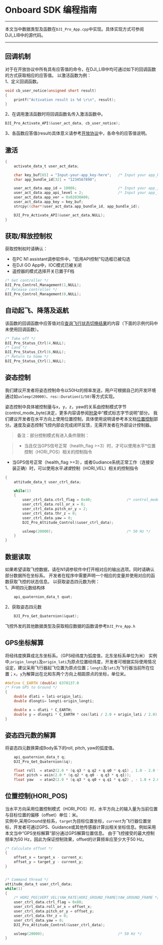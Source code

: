 # Onboard SDK 编程指南
---
本文当中数据类型及函数在`DJI_Pro_App.cpp`中实现。具体实现方式可参阅DJI_LIB中的源代码。  

---
## 回调机制
对于在开放协议中所有具有应答值的命令，在DJI_LIB中均可通过如下的回调函数的方式获取相应的应答值。
以激活函数为例：  
1、定义回调函数。

~~~c
void cb_user_notice(unsigned short result)
{
    printf("Activation result is %d \r\n", result);
}
~~~
2、在调用激活函数时将回调函数名传入激活函数中。

~~~c
DJI_Pro_Activate_API(&user_act_data, cb_user_notice);
~~~
3、各函数应答值(result)具体意义请参考[开放协议](开放协议.md#命令数据说明)中，各命令的应答值说明。

## 激活

~~~c
{
    activate_data_t user_act_data; 

    char key_buf[65] = "Input-your-app_key-here";   /* Input your app_key */
    char app_bundle_id[32] = "1234567890";

    user_act_data.app_id = 10086;                   /* Input your app_id */
    user_act_data.app_api_level = 2;                /* Input your app_level */
    user_act_data.app_ver = 0x02030A00; 
    user_act_data.app_key = key_buf;  
    strcpy((char*)user_act_data.app_bundle_id, app_bundle_id);

    DJI_Pro_Activate_API(&user_act_data,NULL);
}
~~~

## 获取/释放控制权

获取控制权时请确认：  

* 在PC N1 assistant调参软件中，“启用API控制”勾选框已被勾选  
* 在DJI GO App中，IOC模式已被关闭  
* 遥控器的模式选择开关已置于F档  

~~~c
/* Get controller */
DJI_Pro_Control_Management(1,NULL);
/* Release controller */
DJI_Pro_Control_Management(0,NULL);
~~~
## 自动起飞、降落及返航
该函数的回调函数中应答值对应[查询飞行状态切换结果](开放协议.md#命令码-0x02-查询飞行状态切换结果)的内容（下面的示例代码中未使用回调函数）。  
~~~c
/* Take off */
DJI_Pro_Status_Ctrl(4,NULL);
/* Land */
DJI_Pro_Status_Ctrl(6,NULL);
/* Return to home */
DJI_Pro_Status_Ctrl(1,NULL);
~~~
## 姿态控制

我们建议开发者将姿态控制命令以50Hz的频率发送，用户可根据自己的开发环境通过如`usleep(20000)`、`ros::Duration(1/50)`等方式实现。  

姿态控制中具体被控制量与x，y，z，yaw的关系由控制模式字节(control_mode_byte)决定，更多内容请参阅[附录](附录.md#模式标志字节说明)中“模式标志字节说明”部分。
我们建议开发者在水平方向上使用位置控制，具体使用说明请参考本文档[位置控制](#位置控制hori_pos)部分。速度及姿态控制飞控内部会完成闭环反馈，无需开发者在外部设计控制器。    
>备注：部分控制模式有进入条件限制：

>- 当且仅当GPS信号正常（health\_flag >=3）时，才可以使用水平*位置控制（HORI_POS）相关的控制指令
- 当GPS信号正常（health\_flag >=3），或者Gudiance系统正常工作（连接安装正确）时，可以使用水平*速度*控制（HORI_VEL）相关的控制指令

~~~c
{
    attitude_data_t user_ctrl_data;

    while(1)
    {
        user_ctrl_data.ctrl_flag = 0x40;                /* control_mode_byte */
        user_ctrl_data.roll_or_x = 0;
        user_ctrl_data.pitch_or_y = 2;
        user_ctrl_data.thr_z = 0;
        user_ctrl_data.yaw = 0;
        DJI_Pro_Attitude_Control(&user_ctrl_data);  

        usleep(20000);                                  /* 50 Hz */ 
    }
}
~~~
## 数据读取
如果希望读取飞控数据，请在N1调参软件中打开相对应的输出选项。同时请确认部分数据所在坐标系。
开发者在程序中需要声明一个相应的变量并使用对应的函数获取飞控的状态信息。
以获取姿态四元数为例：  
1、声明四元数结构体
~~~c
    api_quaternion_data_t quat;
~~~
2、获取姿态四元数
~~~c
    DJI_Pro_Get_Quaternion(&quat);
~~~
飞控外发的其他数据类型及获取相应数据的函数请参考`DJI_Pro_App.h`
## GPS坐标解算
将经纬度换算成北东坐标系。（GPS经纬度为弧度值，北东坐标系单位为米）
实例中,`origin_longti`及`origin_lati`为原点位置经纬度，开发者可根据实际使用情况设定，建议采用飞行器起飞位置为原点位置；`longti`及`lati`为飞行器当前所在位置；`x`，`y`为解算出在北和东两个方向上相距原点的坐标，单位米。

~~~c
#define C_EARTH (double) 6378137.0
/* From GPS to Ground */
{
    double dlati = lati-origin_lati;
    double dlongti= longti-origin_longti;

    double x = dlati * C_EARTH;
    double y = dlongti * C_EARTH * cos(lati / 2.0 + origin_lati / 2.0);
}
~~~

## 姿态四元数的解算
将姿态四元数换算成Body系下的roll, pitch, yaw的弧度值。  
~~~c
    api_quaternion_data_t q;
    DJI_Pro_Get_Quaternion(&q);

    float roll  = atan2(2.0 * (q.q3 * q.q2 + q.q0 * q.q1) , 1.0 - 2.0 * (q.q1 * q.q1 + q.q2 * q.q2));
    float pitch = asin(2.0 * (q.q2 * q.q0 - q.q3 * q.q1));
    float yaw   = atan2(2.0 * (q.q3 * q.q0 + q.q1 * q.q2) , - 1.0 + 2.0 * (q.q0 * q.q0 + q.q1 * q.q1));
~~~

## 位置控制(HORI_POS)
当水平方向采用位置控制模式（HORI_POS）时，水平方向上的输入量为当前位置与目标位置的偏移（offset）单位：米。  
实例中,采用Ground坐标系，`target`为目标位置坐标，`current`为飞行器位置坐标，开发者可通过GPS、Guidance或其他传感器计算出相关坐标信息。例如采用本文当中“GPS坐标解算“部分通过GPS解算位置信息。
由于飞控接受的最大控制频率为50 Hz，因此为保证控制效果，offset的计算频率应至少大于50 Hz。
~~~c
/* Calculate offset */
{
    offset_x = target_x - current_x;
    offset_y = target_y - current_y;
}


/* Command thread */
attitude_data_t user_ctrl_data;
while(1)                                            
{
    /* HORI_POS|VERT_VEL|YAW_RATE|HORI_GROUND_FRAME|YAW_GROUND_FRAME */
    user_ctrl_data.ctrl_flag = 0x88;
    user_ctrl_data.roll_or_x = offset_x;
    user_ctrl_data.pitch_or_y = offset_y;
    user_ctrl_data.thr_z = 0;
    user_ctrl_data.yaw = 0;
    DJI_Pro_Attitude_Control(&user_ctrl_data);

    usleep(20000);                                  /* 50 Hz */
}
~~~

<!-- ## 数据透传
TODO -->


